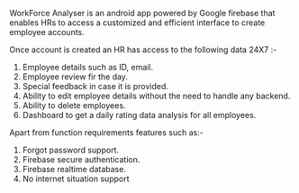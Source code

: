 WorkForce Analyser is an android app powered by Google firebase that enables HRs to access a customized and efficient
interface to create employee accounts.

Once account is created an HR has access to the following data 24X7 :-
1. Employee details such as ID, email.
2. Employee review fir the day.
3. Special feedback in case it is provided.
4. Ability to edit employee details without the need to handle any backend.
5. Ability to delete employees.
6. Dashboard to get a daily rating data analysis for all employees.

Apart from function requirements features such as:-
1. Forgot password support.
2. Firebase secure authentication.
3. Firebase realtime database.
4. No internet situation support